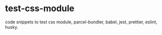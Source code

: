 # test-css-module

code snippets to test css module, parcel-bundler, babel, jest, prettier, eslint, husky.

